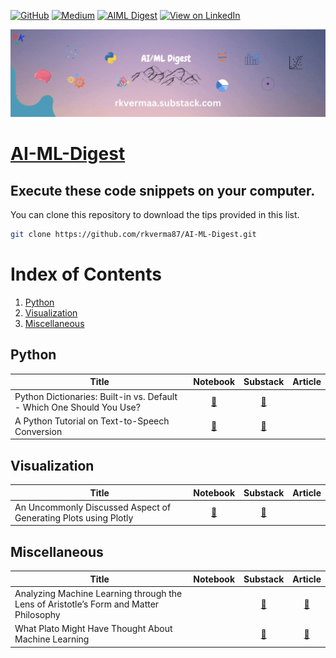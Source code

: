 [![GitHub](https://img.shields.io/badge/GitHub-View_on_GitHub-blue?logo=GitHub)](https://github.com/rkverma87/AI-ML-Digest)
[![Medium](https://img.shields.io/badge/Medium-View%20on%20Medium-blueviolet?logo=medium)](https://medium.com/@databhishek87) 
[![AIML Digest](https://img.shields.io/badge/Substack-View_on_Substack-blue?logo=Substack)](https://rkvermaa.substack.com/) 
[![View on LinkedIn](https://img.shields.io/badge/LinkedIn-View_on_LinkedIn-blue?logo=LinkedIn)](https://www.linkedin.com/in/ravi-kumar-verma-16837734/recent-activity/all/) 

![alt text](https://github.com/rkverma87/AI-ML-Digest/blob/main/images/rkvermaa.substack.com.gif)

# [AI-ML-Digest](https://github.com/rkverma87/AI-ML-Digest)

## Execute these code snippets on your computer.

You can clone this repository to download the tips provided in this list.
```bash
git clone https://github.com/rkverma87/AI-ML-Digest.git
```

# Index of Contents
1. [Python](#python)
2. [Visualization](#visualization)
3. [Miscellaneous](#Miscellaneous)

## Python

|Title | Notebook | Substack | Article
|--|:--:|:--:|:--:|
| Python Dictionaries: Built-in vs. Default - Which One Should You Use? |[🔗](https://github.com/rkverma87/AI-ML-Digest/blob/main/python/dict_defaultdict.ipynb) | [🔗](https://rkvermaa.substack.com/p/python-dictionaries-built-in-vs-default)|
| A Python Tutorial on Text-to-Speech Conversion |[🔗](https://github.com/rkverma87/AI-ML-Digest/blob/main/python/text_to_speech.ipynb) | [🔗](https://rkvermaa.substack.com/p/a-python-tutorial-on-text-to-speech)|

## Visualization

|Title | Notebook | Substack | Article
|--|:--:|:--:|:--:|
| An Uncommonly Discussed Aspect of Generating Plots using Plotly |[🔗](https://github.com/rkverma87/AI-ML-Digest/blob/main/Visualization/animation_using_plotly.ipynb) | [🔗](https://rkvermaa.substack.com/p/an-uncommonly-discussed-aspect-of)|

## Miscellaneous

|Title | Notebook | Substack | Article
|--|:--:|:--:|:--:|
| Analyzing Machine Learning through the Lens of Aristotle’s Form and Matter Philosophy || [🔗](https://rkvermaa.substack.com/p/analyzing-machine-learning-through)|[🔗](https://medium.com/@databhishek87/analyzing-machine-learning-through-the-lens-of-aristotles-form-and-matter-philosophy-36ea53b54a27)
| What Plato Might Have Thought About Machine Learning || [🔗](https://rkvermaa.substack.com/p/what-plato-might-have-thought-about)|[🔗](https://medium.com/@databhishek87/what-plato-might-have-thought-about-machine-learning-43607b9f9848)



